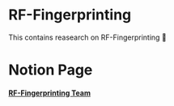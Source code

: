 # RF-Fingerprinting
This contains reasearch on RF-Fingerprinting 📶  
  
# Notion Page
#### [RF-Fingerprinting Team](https://marshy-snowflake-a5c.notion.site/Plan-CTI-971f391f5da44ad6912701f22362e6c2)

